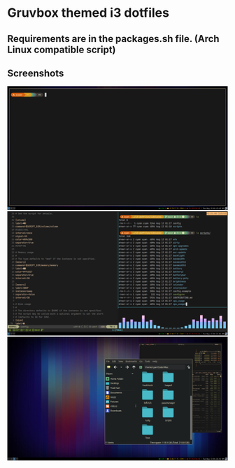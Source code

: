 # Gruvbox themed i3 dotfiles
Requirements are in the packages.sh file. (Arch Linux compatible script)
--- 
## Screenshots
![Catppuccin themed arch](https://github.com/CyanCipher/i3-dotfiles/blob/main/screenshots/image.png)
![Catppuccin themed arch](https://github.com/CyanCipher/i3-dotfiles/blob/main/screenshots/image2.png)
![Catppuccin themed arch](https://github.com/CyanCipher/i3-dotfiles/blob/main/screenshots/image3.png)
